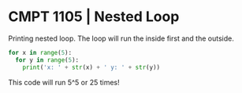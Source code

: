 # CMPT 1105 | Nested Loop

Printing nested loop.
The loop will run the inside first and the outside.

```python
for x in range(5):
  for y in range(5):
    print('x: ' + str(x) + ' y: ' + str(y))
```

This code will run 5^5 or 25 times!
